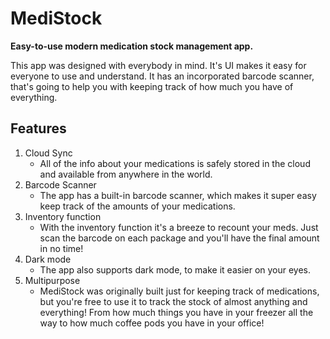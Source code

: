 # MediStock

**Easy-to-use modern medication stock management app.**

This app was designed with everybody in mind. It's UI makes it easy for everyone to use and understand. It has an incorporated barcode scanner, that's going to help you with keeping track of how much you have of everything.

## Features

1) Cloud Sync
   * All of the info about your medications is safely stored in the cloud and available from anywhere in the world.
2) Barcode Scanner
   * The app has a built-in barcode scanner, which makes it super easy keep track of the amounts of your medications.
3) Inventory function
   * With the inventory function it's a breeze to recount your meds. Just scan the barcode on each package and you'll have the final amount in no time!
4) Dark mode
   * The app also supports dark mode, to make it easier on your eyes.
5) Multipurpose
   * MediStock was originally built just for keeping track of medications, but you're free to use it to track the stock of almost anything and everything! From how much things you have in your freezer all the way to how much coffee pods you have in your office!